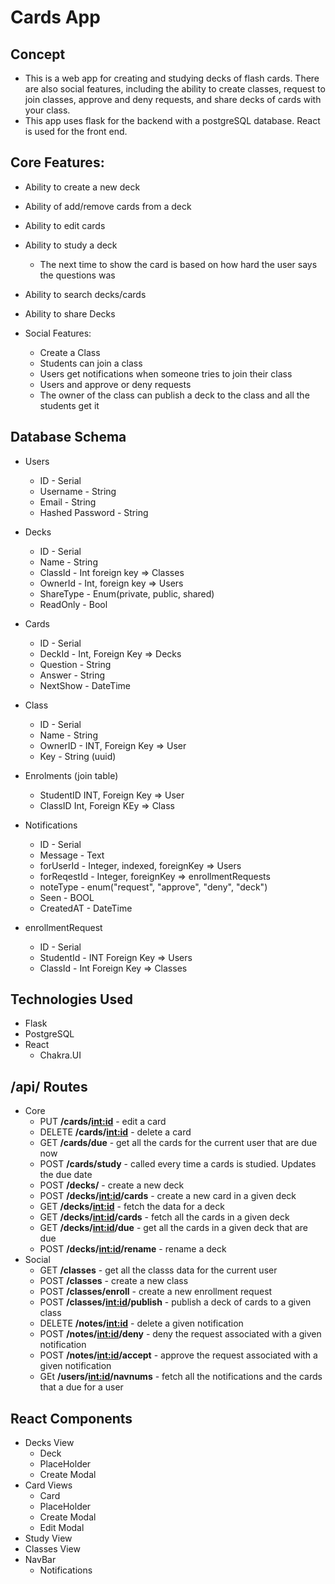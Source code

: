 # Cards App

## Concept 

- This is a web app for creating and studying decks of flash cards. There are also social features, including the ability to create classes, request to join classes, approve and deny requests, and share decks of cards with your class. 
- This app uses flask for the backend with a postgreSQL database. React is used for the front end. 


## Core Features:
- Ability to create a new deck
- Ability of add/remove cards from a deck
- Ability to edit cards
- Ability to study a deck
    - The next time to show the card is based on how hard the user says the questions was
- Ability to search decks/cards
- Ability to share Decks

- Social Features:
    - Create a Class
    - Students can join a class
    - Users get notifications when someone tries to join their class
    - Users and approve or deny requests
    - The owner of the class can publish a deck to the class and all the students get it



## Database Schema
- Users
    - ID - Serial
    - Username - String
    - Email - String
    - Hashed Password - String

- Decks
    - ID - Serial
    - Name - String
    - ClassId - Int foreign key => Classes
    - OwnerId - Int, foreign key => Users
    - ShareType - Enum(private, public, shared)
    - ReadOnly - Bool

- Cards
    - ID - Serial
    - DeckId - Int, Foreign Key => Decks
    - Question - String
    - Answer - String
    - NextShow - DateTime

- Class
    - ID - Serial
    - Name - String
    - OwnerID - INT, Foreign Key => User
    - Key - String (uuid)

- Enrolments (join table)
    - StudentID INT, Foreign Key => User
    - ClassID Int, Foreign KEy => Class

- Notifications
    - ID - Serial
    - Message - Text
    - forUserId - Integer, indexed, foreignKey => Users
    - forReqestId - Integer, foreignKey => enrollmentRequests
    - noteType - enum("request", "approve", "deny", "deck")
    - Seen - BOOL
    - CreatedAT - DateTime

- enrollmentRequest
    - ID - Serial
    - StudentId - INT Foreign Key => Users
    - ClassId - Int Foreign Key => Classes

## Technologies Used
- Flask
- PostgreSQL
- React
    - Chakra.UI

## /api/ Routes
- Core
    - PUT <b>/cards/<int:id></b> - edit a card
    - DELETE <b>/cards/<int:id></b> - delete a card
    - GET <b>/cards/due</b> - get all the cards for the current user that are due now
    - POST <b>/cards/study</b> - called every time a cards is studied. Updates the due date
    - POST <b>/decks/</b> - create a new deck
    - POST <b>/decks/<int:id>/cards</b> - create a new card in a given deck
    - GET <b>/decks/<int:id></b> - fetch the data for a deck
    - GET <b>/decks/<int:id>/cards</b> - fetch all the cards in a given deck
    - GET <b>/decks/<int:id>/due</b> - get all the cards in a given deck that are due
    - POST <b>/decks/<int:id>/rename</b> - rename a deck
- Social
    - GET <b>/classes</b> - get all the classs data for the current user
    - POST <b>/classes</b> - create a new class
    - POST <b>/classes/enroll</b> - create a new enrollment request
    - POST <b>/classes/<int:id>/publish</b> - publish a deck of cards to a given class
    - DELETE <b>/notes/<int:id></b> - delete a given notification
    - POST <b>/notes/<int:id>/deny</b> - deny the request associated with a given notification
    - POST <b>/notes/<int:id>/accept</b> - approve the request associated with a given notification
    - GEt <b>/users/<int:id>/navnums</b> - fetch all the notifications and the cards that a due for a user
    



## React Components
- Decks View
    - Deck
    - PlaceHolder
    - Create Modal
- Card Views
    - Card
    - PlaceHolder
    - Create Modal
    - Edit Modal
 - Study View
 - Classes View
 - NavBar
    - Notifications


